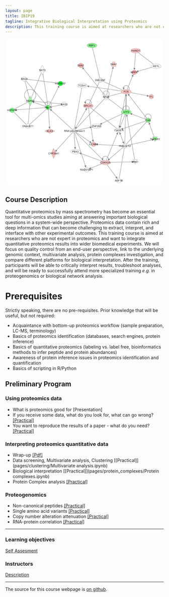 ```yaml
---
layout: page
title: IBIP19
tagline: Integrative Biological Interpretation using Proteomics
description: This training course is aimed at researchers who are not expert in proteomics and want to integrate quantitative proteomics results into wider biomedical experiments.
---
```


![](./assets/IBIP19_index_image.png)

## Course Description

Quantitative proteomics by mass spectrometry has become an essential tool for multi-omics studies aiming at answering important biological questions in a system-wide perspective. Proteomics data contain rich and deep information that can become challenging to extract, interpret, and interface with other experimental outcomes.
This training course is aimed at researchers who are not expert in proteomics and want to integrate quantitative proteomics results into wider biomedical experiments. We will focus on quality control from an end-user perspective, link to the underlying genomic context, multivariate analysis, protein complexes investigation, and compare different platforms for biological interpretation.
After the training, participants will be able to critically interpret results, troubleshoot analyses, and will be ready to successfully attend more specialized training _e.g._ in proteogenomics or biological network analysis.


# Prerequisites

Strictly speaking, there are no pre-requisites. Prior knowledge that will be useful, but not required:
- Acquaintance with bottom-up proteomics workflow (sample preparation, LC-MS, terminology)
- Basics of proteomics identification (databases, search engines, protein inference)
- Basics of quantitative proteomics (labeling vs. label free, bioinformatics methods to infer peptide and protein abundances)
- Awareness of protein inference issues in proteomics identification and quantification
- Basics of scripting in R/Python


## Preliminary Program

### Using proteomics data
- What is proteomics good for [Presentation]
- If you receive some data, what do you look for, what can go wrong? [[Practical]](pages/qc)
- You want to reproduce the results of a paper - what do you need? [[Practical]](pages/critical_manuscript_reviewing/check_for_ms_guidelines.ipynb)

### Interpreting proteomics quantitative data
- Wrap-up [[Pdf]](pages/resources/Wrap-up_Tuesday.pdf)
- Data screening, Multivariate analysis, Clustering [[Practical]](pages/clustering/Multivariate analysis.ipynb)
- Biological interpretation [[Practical]](pages/protein_complexes/Protein complexes.ipynb)
- Protein Complex analysis [[Practical]](pages/biological_interpretation/blind_hackathon.ipynb)

### Proteogenomics
- Non-canonical peptides [[Practical]](pages/Proteogenomics.md)
- Single amino acid variants [[Practical]](pages/Proteogenomics.md)
- Copy number alteration attenuation [[Practical]](pages/Proteogenomics.md)
- RNA-protein correlation [[Practical]](pages/Proteogenomics.md)


---

### Learning objectives

[Self Assesment](pages/participants/self_assesment.md)

### Instructors

[Description](pages/instructors.md)


---

The source for this course webpage is [on github](https://github.com/GTPB/IBIP19).
